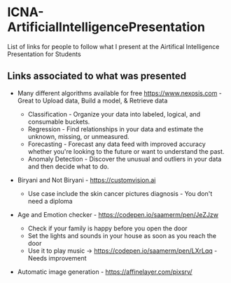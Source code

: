 # ICNA-ArtificialIntelligencePresentation
List of links for people to follow what I present at the Airtifical Intelligence Presentation for Students


## Links associated to what was presented

* Many different algorithms available for free https://www.nexosis.com - Great to Upload data, Build a model, & Retrieve data
  * Classification - Organize your data into labeled, logical, and consumable buckets.
  * Regression - Find relationships in your data and estimate the unknown, missing, or unmeasured.
  * Forecasting - Forecast any data feed with improved accuracy whether you're looking to the future or want to understand the past.
  * Anomaly Detection - Discover the unusual and outliers in your data and then decide what to do.

* Biryani and Not Biryani - https://customvision.ai 
  * Use case include the skin cancer pictures diagnosis - You don't need a diploma

* Age and Emotion checker - https://codepen.io/saamerm/pen/JeZJzw
  * Check if your family is happy before you open the door
  * Set the lights and sounds in your house as soon as you reach the door
  * Use it to play music -> https://codepen.io/saamerm/pen/LXrLqq - Needs improvement
  
* Automatic image generation - https://affinelayer.com/pixsrv/

